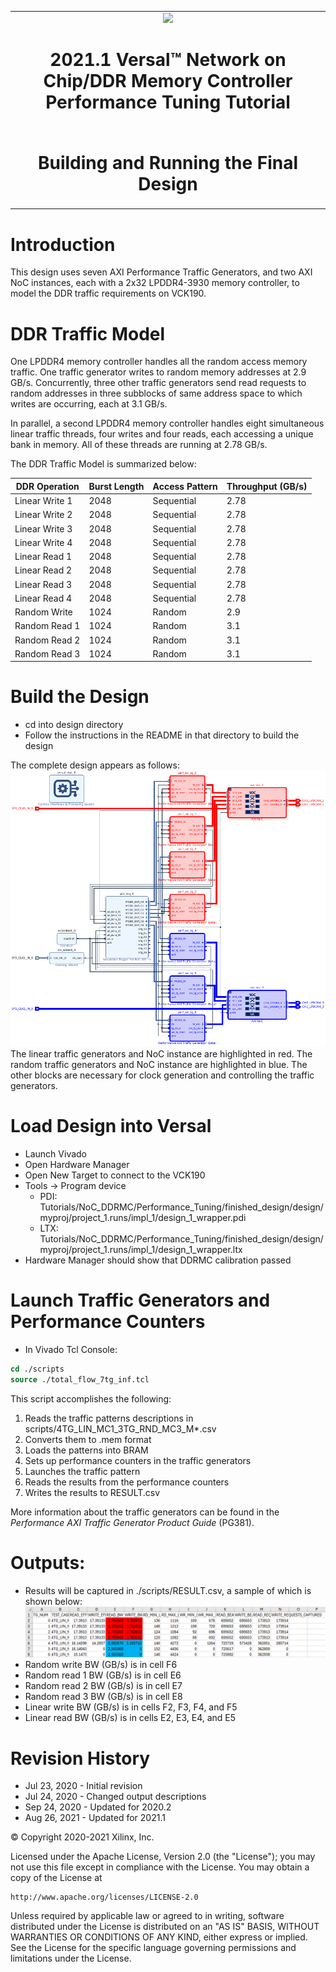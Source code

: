 <table>
 <tr>
   <td align="center"><img src="https://www.xilinx.com/content/dam/xilinx/imgs/press/media-kits/corporate/xilinx-logo.png" width="30%"/><h1>2021.1 Versal™ Network on Chip/DDR Memory Controller Performance Tuning Tutorial</h1>
   </td>
 </tr>
 <tr>
 <td align="center"><h1>Building and Running the Final Design </h1>
 </td>
 </tr>
</table>

# Introduction
This design uses seven AXI Performance Traffic Generators, and two AXI NoC instances, each with a 2x32 LPDDR4-3930 memory controller, to model the DDR traffic requirements on VCK190.

# DDR Traffic Model
One LPDDR4 memory controller handles all the random access memory traffic.  One traffic generator writes to random memory addresses at 2.9 GB/s.  Concurrently, three other traffic generators send read requests to random addresses in three subblocks of same address space to which writes are occurring, each at 3.1 GB/s.

In parallel, a second LPDDR4 memory controller handles eight simultaneous linear traffic threads, four writes and four reads, each accessing a unique bank in memory.  All of these threads are running at 2.78 GB/s.

The DDR Traffic Model is summarized below:

| DDR Operation  | Burst Length | Access Pattern | Throughput (GB/s) |
| -------------- | ------------ | -------------- | ----------------- |
| Linear Write 1 | 2048         | Sequential     | 2.78              |
| Linear Write 2 | 2048         | Sequential     | 2.78              |
| Linear Write 3 | 2048         | Sequential     | 2.78              |
| Linear Write 4 | 2048         | Sequential     | 2.78              |
| Linear Read 1  | 2048         | Sequential     | 2.78              |
| Linear Read 2  | 2048         | Sequential     | 2.78              |
| Linear Read 3  | 2048         | Sequential     | 2.78              |
| Linear Read 4  | 2048         | Sequential     | 2.78              |
| Random Write   | 1024         | Random         | 2.9               |
| Random Read 1  | 1024         | Random         | 3.1               |
| Random Read 2  | 1024         | Random         | 3.1               |
| Random Read 3  | 1024         | Random         | 3.1               |
# Build the Design
* cd into design directory
* Follow the instructions in the README in that directory to build the design

The complete design appears as follows:
![Block Design](images/final_block_design.PNG)
The linear traffic generators and NoC instance are highlighted in red.  The random traffic generators and NoC instance are highlighted in blue.  The other blocks are necessary for clock generation and controlling the traffic generators.

# Load Design into Versal
* Launch Vivado
* Open Hardware Manager
* Open New Target to connect to the VCK190
* Tools -> Program device
  * PDI: Tutorials/NoC_DDRMC/Performance_Tuning/finished_design/design/myproj/project_1.runs/impl_1/design_1_wrapper.pdi
  * LTX: Tutorials/NoC_DDRMC/Performance_Tuning/finished_design/design/myproj/project_1.runs/impl_1/design_1_wrapper.ltx
* Hardware Manager should show that DDRMC calibration passed

# Launch Traffic Generators and Performance Counters
* In Vivado Tcl Console:
```tcl
cd ./scripts
source ./total_flow_7tg_inf.tcl
```
This script accomplishes the following:
1. Reads the traffic patterns descriptions in scripts/4TG_LIN_MC1_3TG_RND_MC3_M*.csv
2. Converts them to .mem format
3. Loads the patterns into BRAM
4. Sets up performance counters in the traffic generators
5. Launches the traffic pattern
6. Reads the results from the performance counters
7. Writes the results to RESULT.csv

More information about the traffic generators can be found in the *Performance AXI Traffic Generator Product Guide* (PG381).
# Outputs:
* Results will be captured in ./scripts/RESULT.csv, a sample of which is shown below:
![Sample Results](images/sample_results.PNG)
* Random write BW (GB/s) is in cell F6
* Random read 1 BW (GB/s) is in cell E6
* Random read 2 BW (GB/s) is in cell E7
* Random read 3 BW (GB/s) is in cell E8
* Linear write BW (GB/s) is in cells F2, F3, F4, and F5
* Linear read BW (GB/s) is in cells E2, E3, E4, and E5

# Revision History
* Jul 23, 2020 - Initial revision
* Jul 24, 2020 - Changed output descriptions
* Sep 24, 2020 - Updated for 2020.2
* Aug 26, 2021 - Updated for 2021.1

© Copyright 2020-2021 Xilinx, Inc.

Licensed under the Apache License, Version 2.0 (the "License");
you may not use this file except in compliance with the License.
You may obtain a copy of the License at

    http://www.apache.org/licenses/LICENSE-2.0

Unless required by applicable law or agreed to in writing, software
distributed under the License is distributed on an "AS IS" BASIS,
WITHOUT WARRANTIES OR CONDITIONS OF ANY KIND, either express or implied.
See the License for the specific language governing permissions and
limitations under the License.

